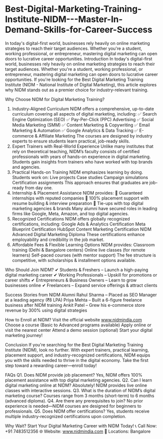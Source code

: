 # Best-Digital-Marketing-Training-Institute-NIDM---Master-In-Demand-Skills-for-Career-Success
In today's digital-first world, businesses rely heavily on online marketing strategies to reach their target audiences. Whether you're a student, working professional, or entrepreneur, mastering digital marketing can open doors to lucrative career opportunities.
Introduction
In today's digital-first world, businesses rely heavily on online marketing strategies to reach their target audiences. Whether you're a student, working professional, or entrepreneur, mastering digital marketing can open doors to lucrative career opportunities. If you're looking for the Best Digital Marketing Training Institute (NIDM - National Institute of Digital Marketing), this article explores why NIDM stands out as a premier choice for industry-relevant training.

Why Choose NIDM for Digital Marketing Training?
1. Industry-Aligned Curriculum
NIDM offers a comprehensive, up-to-date curriculum covering all aspects of digital marketing, including:
✅ Search Engine Optimization (SEO)
✅ Pay-Per-Click (PPC) Advertising
✅ Social Media Marketing (SMM)
✅ Content Marketing & Copywriting
✅ Email Marketing & Automation
✅ Google Analytics & Data Tracking
✅ E-commerce & Affiliate Marketing
The courses are designed by industry experts to ensure students learn practical, job-ready skills.
2. Expert Trainers with Real-World Experience
Unlike many institutes that rely on theoretical teaching, NIDM’s faculty consists of certified professionals with years of hands-on experience in digital marketing. Students gain insights from trainers who have worked with top brands and agencies.
3. Practical Hands-on Training
NIDM emphasizes learning by doing. Students work on:
Live projects
Case studies
Campaign simulations
Certification assignments
This approach ensures that graduates are job-ready from day one.
4. Internship & Placement Assistance
NIDM provides:
🔹 Guaranteed internships with reputed companies
🔹 100% placement support with resume building & interview preparation
🔹 Tie-ups with top digital marketing agencies & brands
Many alumni have secured roles in leading firms like Google, Meta, Amazon, and top digital agencies.
5. Recognized Certifications
NIDM offers globally recognized certifications, including:
Google Ads & Analytics Certification
Meta Blueprint Certification
HubSpot Content Marketing Certification
NIDM Advanced Digital Marketing Diploma
These certifications enhance employability and credibility in the job market.
6. Affordable Fees & Flexible Learning Options
NIDM provides:
Classroom training (Delhi & Bangalore centers)
Online live classes (for remote learners)
Self-paced courses (with mentor support)
The fee structure is competitive, with scholarships & installment options available.

Who Should Join NIDM?
✔ Students & Freshers – Launch a high-paying digital marketing career
✔ Working Professionals – Upskill for promotions or career shifts
✔ Entrepreneurs & Business Owners – Learn to grow businesses online
✔ Freelancers – Expand service offerings & attract clients

Success Stories from NIDM Alumni
Rahul Sharma – Placed as SEO Manager at a leading agency (₹8 LPA)
Priya Mehta – Built a 6-figure freelance business after NIDM training
Ankit Patel – Grew his e-commerce store revenue by 300% using digital strategies

How to Enroll at NIDM?
Visit the official website www.nidmindia.com
Choose a course (Basic to Advanced programs available)
Apply online or visit the nearest center
Attend a demo session (optional)
Start your digital marketing journey!

Conclusion
If you're searching for the Best Digital Marketing Training Institute (NIDM), look no further. With expert trainers, practical learning, placement support, and industry-recognized certifications, NIDM equips you with the skills needed to thrive in the digital economy.
Take the first step toward a rewarding career—enroll today!

FAQs
Q1. Does NIDM provide job placement?
Yes, NIDM offers 100% placement assistance with top digital marketing agencies.
Q2. Can I learn digital marketing online at NIDM?
Absolutely! NIDM provides live online classes with interactive sessions.
Q3. What is the duration of NIDM’s digital marketing course?
Courses range from 3 months (short-term) to 6 months (advanced diploma).
Q4. Are there any prerequisites to join?
No prior experience is needed—NIDM courses are designed for beginners to professionals.
Q5. Does NIDM offer certifications?
Yes, students receive multiple industry-recognized certifications upon completion.

Why Wait? Start Your Digital Marketing Career with NIDM Today!
📞 Call Now: +91 7483512356
🌐 Website: www.nidmindia.com
📍 Locations: Bangalore
